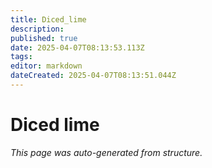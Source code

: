 ```yaml
---
title: Diced_lime
description: 
published: true
date: 2025-04-07T08:13:53.113Z
tags: 
editor: markdown
dateCreated: 2025-04-07T08:13:51.044Z
---
```


# Diced lime

*This page was auto-generated from structure.*